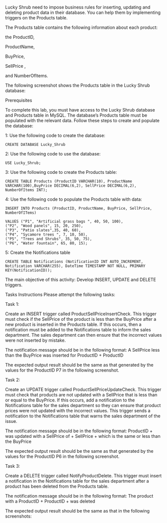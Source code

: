 Lucky Shrub need to impose business rules for inserting, updating and deleting product data in their database. You can help them by implementing triggers on the Products table.

The Products table contains the following information about each product:

the ProductID,  

ProductName,  

BuyPrice,  

SellPrice ,

and NumberOfItems.

The following screenshot shows the Products table in the Lucky Shrub database:

Prerequisites

To complete this lab, you must have access to the Lucky Shrub database and Products table in MySQL. The database’s Products table must be populated with the relevant data. Follow these steps to create and populate the database:

1: Use the following code to create the database:
```
CREATE DATABASE Lucky_Shrub
```
2: Use the following code to use the database:

```
USE Lucky_Shrub;
```
3: Use the following code to create the Products table:

```
CREATE TABLE Products (ProductID VARCHAR(10), ProductName VARCHAR(100),BuyPrice DECIMAL(6,2), SellPrice DECIMAL(6,2), NumberOfItems INT);
```
4: Use the following code to populate the Products table with data:

```
INSERT INTO Products (ProductID, ProductName, BuyPrice, SellPrice, NumberOfITems)

VALUES ("P1", "Artificial grass bags ", 40, 50, 100),  
("P2", "Wood panels", 15, 20, 250),  
("P3", "Patio slates",35, 40, 60),  
("P4", "Sycamore trees ", 7, 10, 50),  
("P5", "Trees and Shrubs", 35, 50, 75),  
("P6", "Water fountain", 65, 80, 15);
```
5: Create the Notifications table

```
CREATE TABLE Notifications (NotificationID INT AUTO_INCREMENT, Notification VARCHAR(255), DateTime TIMESTAMP NOT NULL, PRIMARY KEY(NotificationID));
```

The main objective of this activity:
Develop INSERT, UPDATE and DELETE triggers.

Tasks Instructions
Please attempt the following tasks:

Task 1:

Create an INSERT trigger called ProductSellPriceInsertCheck. This trigger must check if the SellPrice of the product is less than the BuyPrice after a new product is inserted in the Products table. If this occurs, then a notification must be added to the Notifications table to inform the sales department. The sales department can then ensure that the incorrect values were not inserted by mistake.

The notification message should be in the following format: A SellPrice less than the BuyPrice was inserted for ProductID + ProductID

The expected output result should be the same as that generated by the values for the ProductID P7 in the following screenshot.

Task 2:

Create an UPDATE trigger called ProductSellPriceUpdateCheck. This trigger must check that products are not updated with a SellPrice that is less than or equal to the BuyPrice. If this occurs, add a notification to the Notifications table for the sales department so they can ensure that product prices were not updated with the incorrect values. This trigger sends a notification to the Notifications table that warns the sales department of the issue.

The notification message should be in the following format: ProductID + was updated with a SellPrice of  + SellPrice + which is the same or less than the BuyPrice

The expected output result should be the same as that generated by the values for the ProductID P6 in the following screenshot.

Task 3:

Create a DELETE trigger called NotifyProductDelete. This trigger must insert a notification in the Notifications table for the sales department after a product has been deleted from the Products table.

The notification message should be in the following format: The product with a ProductID  + ProductID + was deleted

The expected output result should be the same as that in the following screenshots:



